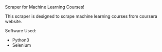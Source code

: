 Scraper for Machine Learning Courses!

This scraper is designed to scrape machine learning courses from coursera website.

Software Used:

- Python3
- Selenium
